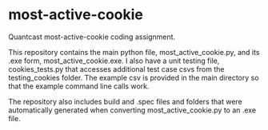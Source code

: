 # most-active-cookie
Quantcast most-active-cookie coding assignment.

This repository contains the main python file, most_active_cookie.py, and its .exe form, most_active_cookie.exe. I also have a unit testing file, 
cookies_tests.py that accesses additional test case csvs from the testing_cookies folder. The example csv is provided in the main directory so that
the example command line calls work.

The repository also includes build and .spec files and folders that were automatically generated when converting most_active_cookie.py to an .exe file.


